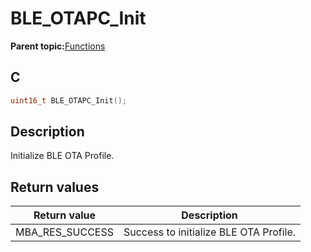# BLE\_OTAPC\_Init

**Parent topic:**[Functions](GUID-45BBEAF5-6AC8-4907-91BF-BF8D646FE2E3.md)

## C

```c
uint16_t BLE_OTAPC_Init();
```

## Description

Initialize BLE OTA Profile.

## Return values

|Return value|Description|
|------------|-----------|
|MBA\_RES\_SUCCESS|Success to initialize BLE OTA Profile.|

